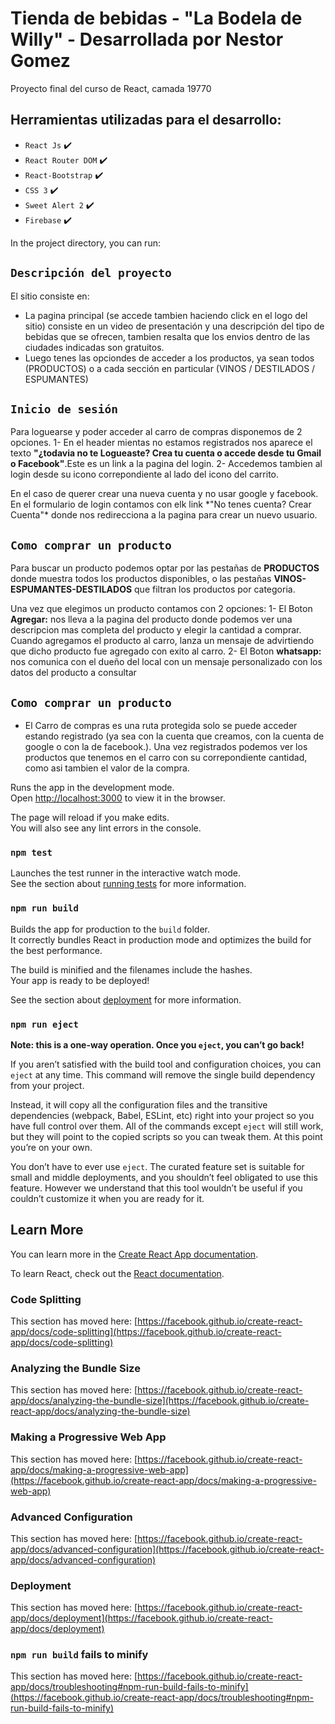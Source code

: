 # Tienda de bebidas - "La Bodela de Willy" - Desarrollada por Nestor Gomez

Proyecto final del curso de React, camada 19770

## Herramientas utilizadas para el desarrollo:

- `React Js` ✔️
- `React Router DOM` ✔️
- `React-Bootstrap` ✔️
- `CSS 3` ✔️
- `Sweet Alert 2` ✔️
- `Firebase` ✔️

In the project directory, you can run:

## `Descripción del proyecto`

El sitio consiste en:

- La pagina principal (se accede tambien haciendo click en el logo del sitio) consiste en un video de presentación y una descripción del tipo de bebidas que se ofrecen, tambien resalta que los envios dentro de las ciudades indicadas son gratuitos.
- Luego tenes las opciondes de acceder a los productos, ya sean todos (PRODUCTOS) o a cada sección en particular (VINOS / DESTILADOS / ESPUMANTES)

## `Inicio de sesión`

Para loguearse y poder acceder al carro de compras disponemos de 2 opciones.
1- En el header mientas no estamos registrados nos aparece el texto **"¿todavia no te Logueaste? Crea tu cuenta o accede desde tu Gmail o Facebook"**.Este es un link a la pagina del login.
2- Accedemos tambien al login desde su icono correpondiente al lado del icono del carrito.

En el caso de querer crear una nueva cuenta y no usar google y facebook. En el formulario de login contamos con elk link \*"No tenes cuenta? Crear Cuenta"\* donde nos redirecciona a la pagina para crear un nuevo usuario.

## `Como comprar un producto`

Para buscar un producto podemos optar por las pestañas de **PRODUCTOS** donde muestra todos los productos disponibles, o las pestañas **VINOS-ESPUMANTES-DESTILADOS** que filtran los productos por categoria.

Una vez que elegimos un producto contamos con 2 opciones:
1- El Boton **Agregar:** nos lleva a la pagina del producto donde podemos ver una descripcion mas completa del producto y elegir la cantidad a comprar. Cuando agregamos el producto al carro, lanza un mensaje de advirtiendo que dicho producto fue agregado con exito al carro.
2- El Boton **whatsapp:** nos comunica con el dueño del local con un mensaje personalizado con los datos del producto a consultar

## `Como comprar un producto`

- El Carro de compras es una ruta protegida solo se puede acceder estando registrado (ya sea con la cuenta que creamos, con la cuenta de google o con la de facebook.).
  Una vez registrados podemos ver los productos que tenemos en el carro con su correpondiente cantidad, como asi tambien el valor de la compra.

Runs the app in the development mode.\
Open [http://localhost:3000](http://localhost:3000) to view it in the browser.

The page will reload if you make edits.\
You will also see any lint errors in the console.

### `npm test`

Launches the test runner in the interactive watch mode.\
See the section about [running tests](https://facebook.github.io/create-react-app/docs/running-tests) for more information.

### `npm run build`

Builds the app for production to the `build` folder.\
It correctly bundles React in production mode and optimizes the build for the best performance.

The build is minified and the filenames include the hashes.\
Your app is ready to be deployed!

See the section about [deployment](https://facebook.github.io/create-react-app/docs/deployment) for more information.

### `npm run eject`

**Note: this is a one-way operation. Once you `eject`, you can’t go back!**

If you aren’t satisfied with the build tool and configuration choices, you can `eject` at any time. This command will remove the single build dependency from your project.

Instead, it will copy all the configuration files and the transitive dependencies (webpack, Babel, ESLint, etc) right into your project so you have full control over them. All of the commands except `eject` will still work, but they will point to the copied scripts so you can tweak them. At this point you’re on your own.

You don’t have to ever use `eject`. The curated feature set is suitable for small and middle deployments, and you shouldn’t feel obligated to use this feature. However we understand that this tool wouldn’t be useful if you couldn’t customize it when you are ready for it.

## Learn More

You can learn more in the [Create React App documentation](https://facebook.github.io/create-react-app/docs/getting-started).

To learn React, check out the [React documentation](https://reactjs.org/).

### Code Splitting

This section has moved here: [https://facebook.github.io/create-react-app/docs/code-splitting](https://facebook.github.io/create-react-app/docs/code-splitting)

### Analyzing the Bundle Size

This section has moved here: [https://facebook.github.io/create-react-app/docs/analyzing-the-bundle-size](https://facebook.github.io/create-react-app/docs/analyzing-the-bundle-size)

### Making a Progressive Web App

This section has moved here: [https://facebook.github.io/create-react-app/docs/making-a-progressive-web-app](https://facebook.github.io/create-react-app/docs/making-a-progressive-web-app)

### Advanced Configuration

This section has moved here: [https://facebook.github.io/create-react-app/docs/advanced-configuration](https://facebook.github.io/create-react-app/docs/advanced-configuration)

### Deployment

This section has moved here: [https://facebook.github.io/create-react-app/docs/deployment](https://facebook.github.io/create-react-app/docs/deployment)

### `npm run build` fails to minify

This section has moved here: [https://facebook.github.io/create-react-app/docs/troubleshooting#npm-run-build-fails-to-minify](https://facebook.github.io/create-react-app/docs/troubleshooting#npm-run-build-fails-to-minify)
